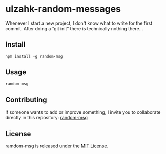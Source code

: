 # ulzahk-random-messages

Whenever I start a new project, I don't know what to write for the first commit. After doing a “git init” there is technically nothing there...

## Install

```npm
npm install -g random-msg
```

## Usage

```bash
random-msg
```

## Contributing
If someone wants to add or improve something, I invite you to collaborate directly in this repository: [random-msg](https://github.com/Ulzahk/ulzahk-random-messages)

## License
ramdom-msg is released under the [MIT License](https://opensource.org/licenses/MIT).
